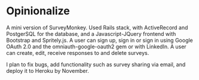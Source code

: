 # Opinionalize

A mini version of SurveyMonkey. Used Rails stack, with ActiveRecord and PostgerSQL for the database, and a Javascript-JQuery frontend with Bootstrap and Spritely.js. A user can sign up, sign in or sign in using Google OAuth 2.0 and the omniauth-google-oauth2 gem or with LinkedIn. A user can create, edit, receive responses to and delete surveys. 

I plan to fix bugs, add functionality such as survey sharing via email, and deploy it to Heroku by November.
